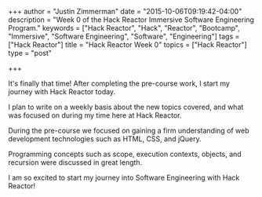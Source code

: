+++
author = "Justin Zimmerman"
date = "2015-10-06T09:19:42-04:00"
description = "Week 0 of the Hack Reactor Immersive Software Engineering Program."
keywords = ["Hack Reactor", "Hack", "Reactor", "Bootcamp", "Immersive", "Software Engineering", "Software", "Engineering"]
tags = ["Hack Reactor"]
title = "Hack Reactor Week 0"
topics = ["Hack Reactor"]
type = "post"

+++

It's finally that time! After completing the pre-course work, I start my journey with Hack Reactor today.

I plan to write on a weekly basis about the new topics covered, and what was focused on during my time here at Hack Reactor.

During the pre-course we focused on gaining a firm understanding of web development technologies such as HTML, CSS, and jQuery.

Programming concepts such as scope, execution contexts, objects, and recursion were discussed in great length.

I am so excited to start my journey into Software Engineering with Hack Reactor!
